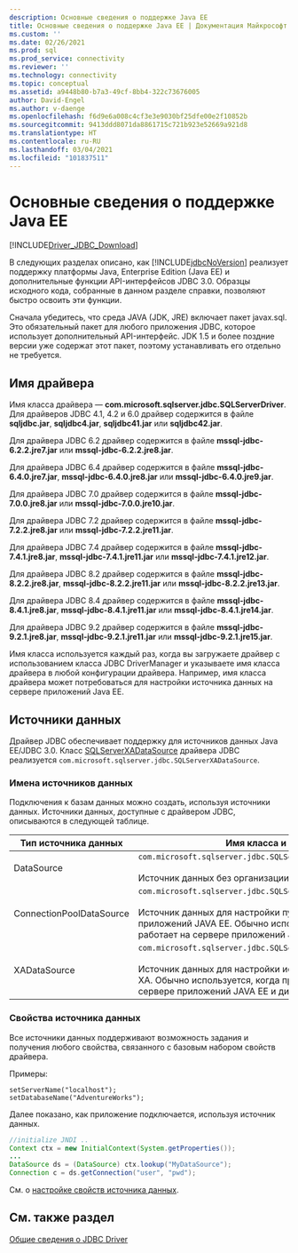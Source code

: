 ```yaml
---
description: Основные сведения о поддержке Java EE
title: Основные сведения о поддержке Java EE | Документация Майкрософт
ms.custom: ''
ms.date: 02/26/2021
ms.prod: sql
ms.prod_service: connectivity
ms.reviewer: ''
ms.technology: connectivity
ms.topic: conceptual
ms.assetid: a9448b80-b7a3-49cf-8bb4-322c73676005
author: David-Engel
ms.author: v-daenge
ms.openlocfilehash: f6d9e6a008c4cf3e3e9030bf25dfe00e2f10852b
ms.sourcegitcommit: 9413ddd8071da8861715c721b923e52669a921d8
ms.translationtype: HT
ms.contentlocale: ru-RU
ms.lasthandoff: 03/04/2021
ms.locfileid: "101837511"
---
```

# <a name="understanding-java-ee-support"></a>Основные сведения о поддержке Java EE

[!INCLUDE[Driver_JDBC_Download](../../includes/driver_jdbc_download.md)]

В следующих разделах описано, как [!INCLUDE[jdbcNoVersion](../../includes/jdbcnoversion_md.md)] реализует поддержку платформы Java, Enterprise Edition (Java EE) и дополнительные функции API-интерфейсов JDBC 3.0. Образцы исходного кода, собранные в данном разделе справки, позволяют быстро освоить эти функции.  
  
Сначала убедитесь, что среда JAVA (JDK, JRE) включает пакет javax.sql. Это обязательный пакет для любого приложения JDBC, которое использует дополнительный API-интерфейс. JDK 1.5 и более поздние версии уже содержат этот пакет, поэтому устанавливать его отдельно не требуется.  
  
## <a name="driver-name"></a>Имя драйвера

Имя класса драйвера ― **com.microsoft.sqlserver.jdbc.SQLServerDriver**. Для драйверов JDBC 4.1, 4.2 и 6.0 драйвер содержится в файле **sqljdbc.jar**, **sqljdbc4.jar**, **sqljdbc41.jar** или **sqljdbc42.jar**.

Для драйвера JDBC 6.2 драйвер содержится в файле **mssql-jdbc-6.2.2.jre7.jar** или **mssql-jdbc-6.2.2.jre8.jar**.

Для драйвера JDBC 6.4 драйвер содержится в файле **mssql-jdbc-6.4.0.jre7.jar**, **mssql-jdbc-6.4.0.jre8.jar** или **mssql-jdbc-6.4.0.jre9.jar**.

Для драйвера JDBC 7.0 драйвер содержится в файле **mssql-jdbc-7.0.0.jre8.jar** или **mssql-jdbc-7.0.0.jre10.jar**.

Для драйвера JDBC 7.2 драйвер содержится в файле **mssql-jdbc-7.2.2.jre8.jar** или **mssql-jdbc-7.2.2.jre11.jar**.

Для драйвера JDBC 7.4 драйвер содержится в файле **mssql-jdbc-7.4.1.jre8.jar**, **mssql-jdbc-7.4.1.jre11.jar** или **mssql-jdbc-7.4.1.jre12.jar**.

Для драйвера JDBC 8.2 драйвер содержится в файле **mssql-jdbc-8.2.2.jre8.jar**, **mssql-jdbc-8.2.2.jre11.jar** или **mssql-jdbc-8.2.2.jre13.jar**.

Для драйвера JDBC 8.4 драйвер содержится в файле **mssql-jdbc-8.4.1.jre8.jar**, **mssql-jdbc-8.4.1.jre11.jar** или **mssql-jdbc-8.4.1.jre14.jar**.

Для драйвера JDBC 9.2 драйвер содержится в файле **mssql-jdbc-9.2.1.jre8.jar**, **mssql-jdbc-9.2.1.jre11.jar** или **mssql-jdbc-9.2.1.jre15.jar**.

Имя класса используется каждый раз, когда вы загружаете драйвер с использованием класса JDBC DriverManager и указываете имя класса драйвера в любой конфигурации драйвера. Например, имя класса драйвера может потребоваться для настройки источника данных на сервере приложений Java EE.  
  
## <a name="data-sources"></a>Источники данных

Драйвер JDBC обеспечивает поддержку для источников данных Java EE/JDBC 3.0. Класс [SQLServerXADataSource](../../connect/jdbc/reference/sqlserverxadatasource-class.md) драйвера JDBC реализуется `com.microsoft.sqlserver.jdbc.SQLServerXADataSource`.  
  
### <a name="datasource-names"></a>Имена источников данных

Подключения к базам данных можно создать, используя источники данных. Источники данных, доступные с драйвером JDBC, описываются в следующей таблице.  
  
|Тип источника данных|Имя класса и описание|  
|---------------|--------------------------|  
|DataSource|`com.microsoft.sqlserver.jdbc.SQLServerDataSource` <br/> <br/> Источник данных без организации пулов.|  
|ConnectionPoolDataSource|`com.microsoft.sqlserver.jdbc.SQLServerConnectionPoolDataSource` <br/> <br/> Источник данных для настройки пулов соединений сервера приложений JAVA EE. Обычно используется, когда приложение работает на сервере приложений JAVA EE.|  
|XADataSource|`com.microsoft.sqlserver.jdbc.SQLServerXADataSource` <br/> <br/> Источник данных для настройки источников данных JAVA EE XA. Обычно используется, когда приложение работает на сервере приложений JAVA EE и диспетчере транзакций XA.|  
  
### <a name="data-source-properties"></a>Свойства источника данных

Все источники данных поддерживают возможность задания и получения любого свойства, связанного с базовым набором свойств драйвера.  
  
Примеры:  
  
`setServerName("localhost");`  
`setDatabaseName("AdventureWorks");`  
  
Далее показано, как приложение подключается, используя источник данных.  

```java
//initialize JNDI ..  
Context ctx = new InitialContext(System.getProperties());
...
DataSource ds = (DataSource) ctx.lookup("MyDataSource");
Connection c = ds.getConnection("user", "pwd");  
```

См. о [настройке свойств источника данных](../../connect/jdbc/setting-the-data-source-properties.md).  
  
## <a name="see-also"></a>См. также раздел

[Общие сведения о JDBC Driver](../../connect/jdbc/overview-of-the-jdbc-driver.md)  
